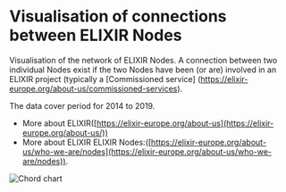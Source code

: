 # Visualisation of connections between ELIXIR Nodes 

Visualisation of the network of ELIXIR Nodes. A connection between two individual Nodes exist if the two Nodes have been (or are) involved in an ELIXIR project (typically a [Commissioned service] (https://elixir-europe.org/about-us/commissioned-services).

The data cover period for 2014 to 2019.

- More about ELIXIR([https://elixir-europe.org/about-us](https://elixir-europe.org/about-us/))
- More about ELIXIR ELIXIR Nodes:([https://elixir-europe.org/about-us/who-we-are/nodes](https://elixir-europe.org/about-us/who-we-are/nodes)).


![Chord chart](https://github.com/frenkxs/ELIXIR-Nodes-network/blob/master/plots/Nodechord-animated.gif)

